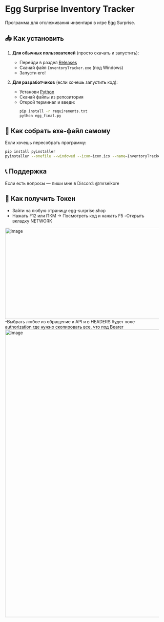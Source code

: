 # Egg Surprise Inventory Tracker

Программа для отслеживания инвентаря в игре Egg Surprise.

## 📥 Как установить
1. **Для обычных пользователей** (просто скачать и запустить):
   - Перейди в раздел [Releases](https://github.com/MrSeikore/EggSurpriseTracker/releases)
   - Скачай файл `InventoryTracker.exe` (под Windows)
   - Запусти его!

2. **Для разработчиков** (если хочешь запустить код):
   - Установи [Python](https://www.python.org/downloads/)
   - Скачай файлы из репозитория
   - Открой терминал и введи:
     ```bash
     pip install -r requirements.txt
     python egg_final.py
     ```

## 🔧 Как собрать exe-файл самому
Если хочешь пересобрать программу:
```bash
pip install pyinstaller
pyinstaller --onefile --windowed --icon=icon.ico --name=InventoryTracker egg_final.py
```

## 📞 Поддержка
Если есть вопросы — пиши мне в Discord: @mrseikore


## 🔧 Как получить Токен 
   - Зайти на любую страницу egg-surprise.shop
   - Нажать F12 или ПКМ -> Посмотреть код и нажать F5
   -Открыть вкладку NETWORK
<img width="583" height="298" alt="image" src="https://github.com/user-attachments/assets/61e971ee-1983-4f79-b9fe-84bced1082f7" />
   -Выбрать любое из обращение к API и в HEADERS будет поле authorization где нужно скопировать все, что под Bearer 
<img width="1417" height="940" alt="image" src="https://github.com/user-attachments/assets/c88700e3-cc93-46ea-9932-b40bf13013c8" />
